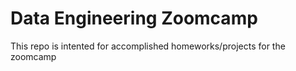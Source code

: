 # Data Engineering Zoomcamp
This repo is intented for accomplished homeworks/projects for the zoomcamp
